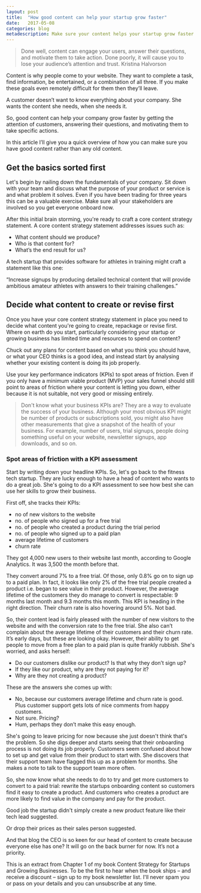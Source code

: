 ```yaml
---
layout: post
title:  "How good content can help your startup grow faster"
date:   2017-05-08 
categories: blog
metadescription: Make sure your content helps your startup grow faster. Far too many companies overlook content because they are focused on other things. But done badly content will cause you to lose the attention and trust of your audience. 
---
```


>Done well, content can engage your users, answer their questions, and
motivate them to take action. Done poorly, it will cause you to lose
your audience’s attention and trust. Kristina Halvorson

Content is why people come to your website. They want to complete a
task, find information, be entertained, or a combination of all three.
If you make these goals even remotely difficult for them then they’ll
leave.

A customer doesn’t want to know everything about your company. She wants
the content she needs, when she needs it.

So, good content can help your company grow faster by getting the
attention of customers, answering their questions, and motivating them
to take specific actions.

In this article I’ll give you a quick overview of how you can make sure you
have good content rather than any old content.

## Get the basics sorted first

Let's begin by nailing down the fundamentals of your company. Sit down
with your team and discuss what the purpose of your product or service
is and what problem it solves. Even if you have been trading for three
years this can be a valuable exercise. Make sure all your stakeholders
are involved so you get everyone onboard now.

After this initial brain storming, you're ready to craft a core content
strategy statement. A core content strategy statement addresses issues
such as:

-   What content should we produce?
-   Who is that content for?
-   What’s the end result for us?

A tech startup that provides software for athletes in training might craft a statement like this one:

“Increase signups by producing detailed technical content that will provide ambitious amateur athletes with answers to their training challenges.” 


## Decide what content to create or revise first

Once you have your core content strategy statement in place you need to
decide what content you're going to create, repackage or revise first.
Where on earth do you start, particularly considering your startup or
growing business has limited time and resources to spend on content?

Chuck out any plans for content based on what you think you should have,
or what your CEO thinks is a good idea, and instead start by analysing
whether your existing content is doing its job properly.

Use your key performance indicators (KPIs) to spot areas of friction.
Even if you only have a minimum viable product (MVP) your sales funnel
should still point to areas of friction where your content is letting
you down, either because it is not suitable, not very good or missing
entirely.

> Don't know what your business KPIs are? They are a way to evaluate the
> success of your business. Although your most obvious KPI might be
> number of products or subscriptions sold, you might also have other
> measurements that give a snapshot of the health of your business. For
> example, number of users, trial signups, people doing something useful
> on your website, newsletter signups, app downloads, and so on.


### Spot areas of friction with a KPI assessment

Start by writing down your headline KPIs. So, let's go back to the fitness tech startup. They are lucky enough to have a head of content who wants to do a great job. She's going to do a KPI assessment to see how best she can use her skills to grow their business. 

First off, she tracks their KPIs:

-   no of new visitors to the website
-   no. of people who signed up for a free trial
-   no. of people who created a product during the trial period
-   no. of people who signed up to a paid plan
-   average lifetime of customers
-   churn rate

They got 4,000 new users to their website last month, according to Google Analytics. It was 3,500 the month before that.

They convert around 7% to a free trial. Of those, only 0.8% go on to sign
up to a paid plan. In fact, it looks like only 2% of the free trial
people created a product i.e. began to see value in their product.
However, the average lifetime of the customers they do manage to convert
is respectable: 9 months last month and 9.3 months this month. This KPI
is heading in the right direction. Their churn rate is also hovering
around 5%. Not bad.

So, their content lead is fairly pleased with the number of new visitors to the website and with the conversion rate
to the free trial. She also can’t complain about the average lifetime of
their customers and their churn rate. It’s early days, but these are looking
okay. However, their ability to get people to move from a free plan to a
paid plan is quite frankly rubbish. She's worried, and asks herself:

-   Do our customers dislike our product? Is that why they don’t sign
    up?
-   If they like our product, why are they not paying for it?
-   Why are they not creating a product?

These are the answers she comes up with:

-   No, because our customers average lifetime and churn rate is good.
    Plus customer support gets lots of nice comments from happy
    customers.
-   Not sure. Pricing?
-   Hum, perhaps they don’t make this easy enough.

She's going to leave pricing for now because she just doesn't think that's the
problem. So she digs deeper and starts seeing that their onboarding process is
not doing its job properly. Customers seem confused about how to set up
and get value from their product to start with. She discovers that their support team have flagged this up as a problem for months. She makes a note to talk to the support team more often.

So, she now know what she needs to do to try and get more customers to
convert to a paid trial: rewrite the startups onboarding content so customers
find it easy to create a product. And customers who creates a product
are more likely to find value in the company and pay for the product.

Good job the startup didn't simply create a new product feature like their tech
lead suggested.

Or drop their prices as their sales person suggested.

And that blog the CEO is so keen for our head of content to create because everyone else has one? It will go on the back burner for now. It’s not a priority.


This is an extract from Chapter 1 of my book Content Strategy for Startups and Growing Businesses. To be the first to hear when the book ships – and receive a discount – sign up to my book newsletter list. I'll never spam you or pass on your details and you can unsubscribe at any time. 
